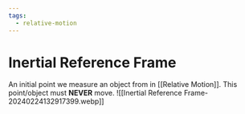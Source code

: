 ```yaml
---
tags:
  - relative-motion
---
```

# Inertial Reference Frame
An initial point we measure an object from in [[Relative Motion]].
This point/object must **NEVER** move.
![[Inertial Reference Frame-20240224132917399.webp]]
